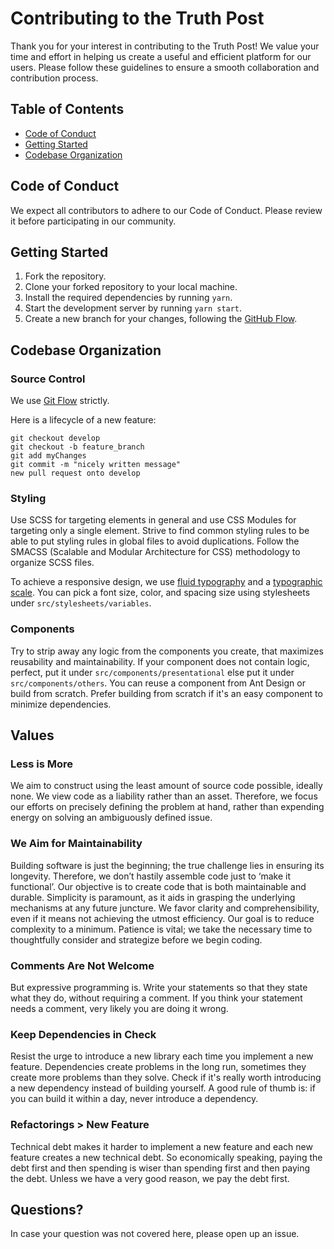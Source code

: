 # Contributing to the Truth Post

Thank you for your interest in contributing to the Truth Post!
We value your time and effort in helping us create a useful and efficient platform for our users.
Please follow these guidelines to ensure a smooth collaboration and contribution process.

## Table of Contents

- [Code of Conduct](https://github.com/proveuswrong/webapp-news/blob/main/CODE_OF_CONDUCT.md)
- [Getting Started](#getting-started)
- [Codebase Organization](#codebase-organization)

## Code of Conduct

We expect all contributors to adhere to our Code of Conduct. Please review it before participating in our community.

## Getting Started

1. Fork the repository.
2. Clone your forked repository to your local machine.
3. Install the required dependencies by running `yarn`.
4. Start the development server by running `yarn start`.
5. Create a new branch for your changes, following the [GitHub Flow](https://docs.github.com/en/get-started/quickstart/github-flow).

## Codebase Organization

### Source Control
We use [Git Flow](https://www.atlassian.com/git/tutorials/comparing-workflows/gitflow-workflow) strictly. 

Here is a lifecycle of a new feature:

    git checkout develop
    git checkout -b feature_branch
    git add myChanges
    git commit -m "nicely written message"
    new pull request onto develop

### Styling

Use SCSS for targeting elements in general and use CSS Modules for targeting only a single element.
Strive to find common styling rules to be able to put styling rules in global files to avoid duplications.
Follow the SMACSS (Scalable and Modular Architecture for CSS) methodology to organize SCSS files.

To achieve a responsive design, we use [fluid typography](https://css-tricks.com/snippets/css/fluid-typography/) and
a [typographic scale](https://spencermortensen.com/articles/typographic-scale/).
You can pick a font size, color, and spacing size using stylesheets under `src/stylesheets/variables`.

### Components

Try to strip away any logic from the components you create, that maximizes reusability and maintainability. If your component does not
contain logic, perfect, put it under `src/components/presentational` else put it under `src/components/others`.
You can reuse a component from Ant Design or build from scratch. Prefer building from scratch if it's an easy component to minimize dependencies.

## Values

### Less is More
We aim to construct using the least amount of source code possible, ideally none. We view code as a liability rather than an asset. Therefore, we focus our efforts on precisely defining the problem at hand, rather than expending energy on solving an ambiguously defined issue.

### We Aim for Maintainability
Building software is just the beginning; the true challenge lies in ensuring its longevity. Therefore, we don’t hastily assemble code just to ‘make it functional’. Our objective is to create code that is both maintainable and durable. Simplicity is paramount, as it aids in grasping the underlying mechanisms at any future juncture. We favor clarity and comprehensibility, even if it means not achieving the utmost efficiency. Our goal is to reduce complexity to a minimum. Patience is vital; we take the necessary time to thoughtfully consider and strategize before we begin coding.

### Comments Are Not Welcome
But expressive programming is. Write your statements so that they state what they do, without requiring a comment. If you think your statement needs a comment, very likely you are doing it wrong.

### Keep Dependencies in Check
Resist the urge to introduce a new library each time you implement a new feature. Dependencies create problems in the long run, sometimes they create more problems than they solve. Check if it's really worth introducing a new dependency instead of building yourself. A good rule of thumb is: if you can build it within a day, never introduce a dependency.

### Refactorings > New Feature
Technical debt makes it harder to implement a new feature and each new feature creates a new technical debt. So economically speaking, paying the debt first and then spending is wiser than spending first and then paying the debt. Unless we have a very good reason, we pay the debt first.

## Questions?
In case your question was not covered here, please open up an issue.
